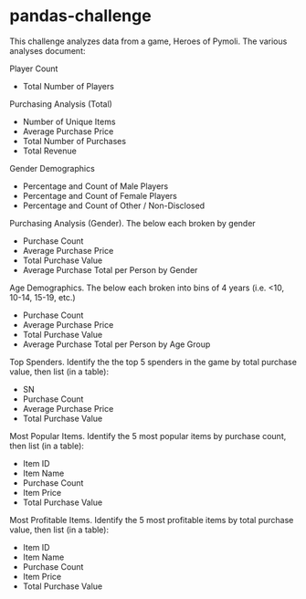 # pandas-challenge

This challenge analyzes data from a game, Heroes of Pymoli. The various analyses document:

Player Count

  - Total Number of Players

Purchasing Analysis (Total)

  - Number of Unique Items
  - Average Purchase Price
  - Total Number of Purchases
  - Total Revenue

Gender Demographics

  - Percentage and Count of Male Players
  - Percentage and Count of Female Players
  - Percentage and Count of Other / Non-Disclosed

Purchasing Analysis (Gender).
  The below each broken by gender

  - Purchase Count
  - Average Purchase Price
  - Total Purchase Value
  - Average Purchase Total per Person by Gender

Age Demographics.
  The below each broken into bins of 4 years (i.e. <10, 10-14, 15-19, etc.)

  - Purchase Count
  - Average Purchase Price
  - Total Purchase Value
  - Average Purchase Total per Person by Age Group

Top Spenders.
  Identify the the top 5 spenders in the game by total purchase value, then list (in a table):

  - SN
  - Purchase Count
  - Average Purchase Price
  - Total Purchase Value

Most Popular Items.
  Identify the 5 most popular items by purchase count, then list (in a table):

  - Item ID
  - Item Name
  - Purchase Count
  - Item Price
  - Total Purchase Value

Most Profitable Items.
  Identify the 5 most profitable items by total purchase value, then list (in a table):

  - Item ID
  - Item Name
  - Purchase Count
  - Item Price
  - Total Purchase Value
